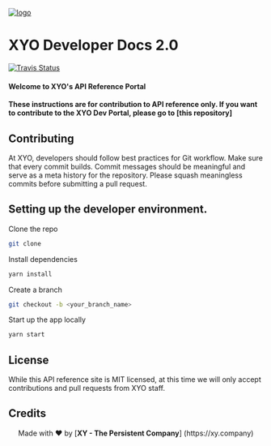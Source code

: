 [logo]: https://cdn.xy.company/img/brand/XY_Logo_GitHub.png

[![logo]](https://xy.company)

# XYO Developer Docs 2.0

<a href="">
  <img alt="Travis Status" src="https://travis-ci.com/XYOracleNetwork/app-documentation-react.svg?token=DwLaRUVjarU2ZypyaHXe&branch=master">
</a>

#### Welcome to XYO's API Reference Portal

**These instructions are for contribution to API reference only. If you want to contribute to the XYO Dev Portal, please go to [this repository]**

## Contributing 

At XYO, developers should follow best practices for Git workflow. Make sure that every commit builds. Commit messages should be meaningful and serve as a meta history for the repository. Please squash meaningless commits before submitting a pull request. 

## Setting up the developer environment. 

Clone the repo 

```sh
git clone 
```

Install dependencies 

```sh
yarn install 
```

Create a branch

```sh
git checkout -b <your_branch_name>
```

Start up the app locally

```sh
yarn start
```

## License 

While this API reference site is MIT licensed, at this time we will only accept contributions and pull requests from XYO staff.  

## Credits


<p align="center">Made with  ❤️  by [<b>XY - The Persistent Company</b>] (https://xy.company)</p>

